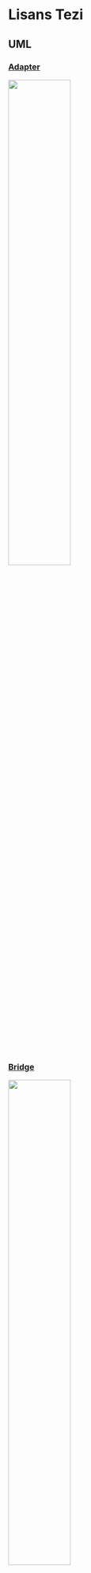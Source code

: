 # Lisans Tezi

## UML
### [Adapter](https://github.com/seymagkts/DesignPatterns-in-Python/blob/main/adapter.py)
<img src="https://user-images.githubusercontent.com/63148309/233108525-f417621b-8dbc-4228-be72-ff1ce40094d4.png" width=50% height=50%>

### [Bridge](https://github.com/seymagkts/DesignPatterns-in-Python/blob/main/bridge.py)
<img src="https://user-images.githubusercontent.com/63148309/233109332-2a87e47f-0f50-4395-a7bc-ffdccb7e6e63.png" width=50% height=50%>

### [Factory](https://github.com/seymagkts/DesignPatterns-in-Python/blob/main/factory.py)
<img src="https://user-images.githubusercontent.com/63148309/233109483-c5d0a2e5-95da-4106-8b77-5f8f7931d71b.png" width=50% height=50%>

### [Strategy](https://github.com/seymagkts/DesignPatterns-in-Python/blob/main/strategy.py)
<img src="https://user-images.githubusercontent.com/63148309/233109501-a01a2bf4-c5e3-4953-b764-77772f709c72.png" width=50% height=50%>
